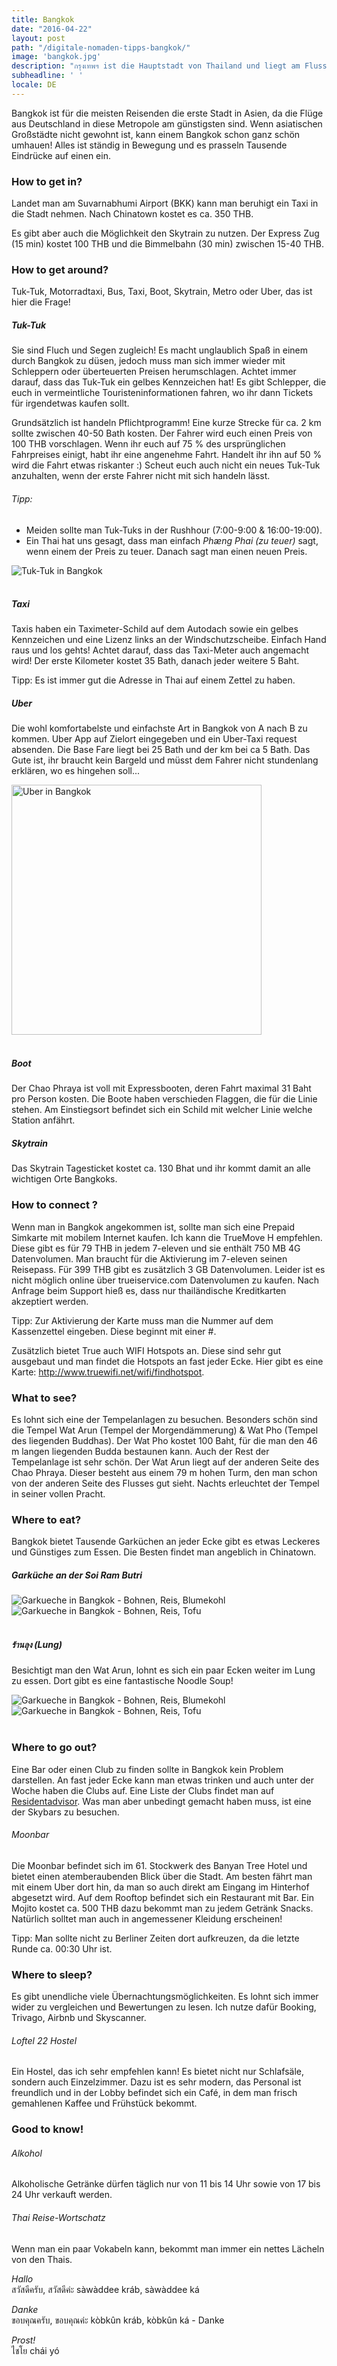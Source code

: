 ```yaml
---
title: Bangkok
date: "2016-04-22"
layout: post
path: "/digitale-nomaden-tipps-bangkok/"
image: 'bangkok.jpg'
description: "กรุงเทพฯ ist die Hauptstadt von Thailand und liegt am Fluss Mae Nam Chao Phraya."
subheadline: ' '
locale: DE
---
```



Bangkok ist für die meisten Reisenden die erste Stadt in Asien, da die Flüge aus Deutschland in diese Metropole am günstigsten sind.
Wenn asiatischen Großstädte nicht gewohnt ist, kann einem Bangkok schon ganz schön umhauen!
Alles ist ständig in Bewegung und es prasseln Tausende Eindrücke auf einen ein.

### How to get in?

Landet man am Suvarnabhumi Airport (BKK) kann man beruhigt ein Taxi in die Stadt nehmen.
Nach Chinatown kostet es ca. 350 THB.

Es gibt aber auch die Möglichkeit den Skytrain zu nutzen. Der Express Zug (15 min) kostet 100 THB und die Bimmelbahn (30 min) zwischen 15-40 THB.


### How to get around?

Tuk-Tuk, Motorradtaxi, Bus, Taxi, Boot, Skytrain, Metro oder Uber, das ist hier die Frage!


##### Tuk-Tuk


Sie sind Fluch und Segen zugleich!
Es macht unglaublich Spaß in einem durch Bangkok zu düsen, jedoch muss man sich immer wieder mit Schleppern oder überteuerten Preisen herumschlagen.
Achtet immer darauf, dass das Tuk-Tuk ein gelbes Kennzeichen hat! Es gibt Schlepper, die euch in vermeintliche Touristeninformationen fahren, wo ihr dann Tickets für irgendetwas kaufen sollt.

Grundsätzlich ist handeln Pflichtprogramm! Eine kurze Strecke für ca. 2 km sollte zwischen 40-50 Bath kosten.
Der Fahrer wird euch einen Preis von 100 THB vorschlagen. Wenn ihr euch auf 75 % des ursprünglichen Fahrpreises einigt, habt ihr eine angenehme Fahrt. Handelt ihr ihn auf 50 % wird die Fahrt etwas riskanter :)
Scheut euch auch nicht ein neues Tuk-Tuk anzuhalten, wenn der erste Fahrer nicht mit sich handeln lässt.


###### Tipp:

* Meiden sollte man Tuk-Tuks in der Rushhour (7:00-9:00 & 16:00-19:00).
* Ein Thai hat uns gesagt, dass man einfach <i>Phæng Phai (zu teuer)</i> sagt, wenn einem der Preis zu teuer. Danach sagt man einen neuen Preis.

<div class='row center-xs'>
<div class='col-xs-12 col-md-6'>
<img src='./tuk-tuk.jpg' alt='Tuk-Tuk in Bangkok' title='' />
</div>
</div>
<br/>



##### Taxi

Taxis haben ein Taximeter-Schild auf dem Autodach sowie ein gelbes Kennzeichen und eine Lizenz links an der Windschutzscheibe. Einfach Hand raus und los gehts! Achtet darauf, dass das Taxi-Meter auch angemacht wird!
Der erste Kilometer kostet 35 Bath, danach jeder weitere 5 Baht.

Tipp: Es ist immer gut die Adresse in Thai auf einem Zettel zu haben.


##### Uber

Die wohl komfortabelste und einfachste Art in Bangkok von A nach B zu kommen.
Uber App auf Zielort eingegeben und ein Uber-Taxi request absenden.
Die Base Fare liegt bei 25 Bath und der km bei ca 5 Bath.
Das Gute ist, ihr braucht kein Bargeld und müsst dem Fahrer nicht stundenlang erklären, wo es hingehen soll...


<div class='row center-xs'>
<div class='col-xs-12 col-md-5'>
<img src='./uber-app.jpg' alt='Uber in Bangkok' title='' height='400' />
</div>
</div>
<br/>


##### Boot

Der Chao Phraya ist voll mit Expressbooten, deren Fahrt maximal 31 Baht pro Person kosten.
Die Boote haben verschieden Flaggen, die für die Linie stehen.
Am Einstiegsort befindet sich ein Schild mit welcher Linie welche Station anfährt.


##### Skytrain

Das Skytrain Tagesticket kostet ca. 130 Bhat und ihr kommt damit an alle wichtigen Orte Bangkoks.


### How to connect ?

Wenn man in Bangkok angekommen ist, sollte man sich eine Prepaid Simkarte mit mobilem Internet kaufen.
Ich kann die TrueMove H empfehlen. Diese gibt es für 79 THB in jedem 7-eleven und sie enthält 750 MB 4G Datenvolumen.
Man braucht für die Aktivierung im 7-eleven seinen Reisepass. Für 399 THB gibt es zusätzlich 3 GB Datenvolumen.
Leider ist es nicht möglich online über trueiservice.com Datenvolumen zu kaufen. Nach Anfrage beim Support hieß es, dass nur thailändische Kreditkarten akzeptiert werden.

Tipp: Zur Aktivierung der Karte muss man die Nummer auf dem Kassenzettel eingeben. Diese beginnt mit einer #.

Zusätzlich bietet True auch WIFI Hotspots an. Diese sind sehr gut ausgebaut und man findet die Hotspots an fast jeder Ecke.
Hier gibt es eine Karte: http://www.truewifi.net/wifi/findhotspot.



### What to see?

Es lohnt sich eine der Tempelanlagen zu besuchen. Besonders schön sind die Tempel Wat Arun (Tempel der Morgendämmerung) & Wat Pho (Tempel des liegenden Buddhas).
Der Wat Pho kostet 100 Baht, für die man den 46 m langen liegenden Budda bestaunen kann. Auch der Rest der Tempelanlage ist sehr schön.
Der Wat Arun liegt auf der anderen Seite des Chao Phraya. Dieser besteht aus einem 79 m hohen Turm, den man schon von der anderen Seite des Flusses gut sieht. Nachts erleuchtet der Tempel in seiner vollen Pracht.


### Where to eat?

Bangkok bietet Tausende Garküchen an jeder Ecke gibt es etwas Leckeres und Günstiges zum Essen.
Die Besten findet man angeblich in Chinatown.

<h5>Garküche an der Soi Ram Butri</h5>
<div class='row center-sm'>
<div class='col-xs-12 col-md-5 '>
<img src='./garkueche.jpg' alt='Garkueche in Bangkok - Bohnen, Reis, Blumekohl' title='' />
</div>
<div class='col-xs-12 col-md-5'>
<img src='./garkueche2.jpg' alt='Garkueche in Bangkok - Bohnen, Reis, Tofu' title='' />
</div>
</div>
<br/>

##### ร้านลุง (Lung) <a href="http://4sq.com/8Dn0KQ" class="icon fa-foursquare"></a>

Besichtigt man den Wat Arun, lohnt es sich ein paar Ecken weiter im Lung zu essen.
Dort gibt es eine fantastische Noodle Soup!

<div class='row center-sm'>
<div class='col-xs-12 col-md-5 '>
<img src='./lung.jpg' alt='Garkueche in Bangkok - Bohnen, Reis, Blumekohl' title='' />
</div>
<div class='col-xs-12 col-md-5'>
<img src='./thai-essen.jpg' alt='Garkueche in Bangkok - Bohnen, Reis, Tofu' title='' />
</div>
</div>
<br/>




### Where to go out?

Eine Bar oder einen Club zu finden sollte in Bangkok kein Problem darstellen.
An fast jeder Ecke kann man etwas trinken und auch unter der Woche haben die Clubs auf.
Eine Liste der Clubs findet man auf [Residentadvisor](https://www.residentadvisor.net/events.aspx?ai=67).
Was man aber unbedingt gemacht haben muss, ist eine der Skybars zu besuchen.

###### Moonbar <a href="http://4sq.com/fQMu3V" class="icon fa-foursquare"></a>

Die Moonbar befindet sich im 61. Stockwerk des Banyan Tree Hotel und bietet einen atemberaubenden Blick über die Stadt.
Am besten fährt man mit einem Uber dort hin, da man so auch direkt am Eingang im Hinterhof abgesetzt wird.
Auf dem Rooftop befindet sich ein Restaurant mit Bar. Ein Mojito kostet ca. 500 THB dazu bekommt man zu jedem Getränk Snacks.
Natürlich solltet man auch in angemessener Kleidung erscheinen!

Tipp: Man sollte nicht zu Berliner Zeiten dort aufkreuzen, da die letzte Runde ca. 00:30 Uhr ist.


### Where to sleep?

Es gibt unendliche viele Übernachtungsmöglichkeiten. Es lohnt sich immer wider zu vergleichen und Bewertungen zu lesen.
Ich nutze dafür Booking, Trivago, Airbnb und Skyscanner.

###### Loftel 22 Hostel <a href="http://4sq.com/1c9Okx1" class="icon fa-foursquare"></a>

Ein Hostel, das ich sehr empfehlen kann! Es bietet nicht nur Schlafsäle, sondern auch Einzelzimmer. Dazu ist es sehr modern, das Personal ist freundlich und in der Lobby befindet sich ein Café, in dem man frisch gemahlenen Kaffee und Frühstück bekommt.

### Good to know!

###### Alkohol

Alkoholische Getränke dürfen täglich nur von 11 bis 14 Uhr sowie von 17 bis 24 Uhr verkauft werden.

###### Thai Reise-Wortschatz

Wenn man ein paar Vokabeln kann, bekommt man immer ein nettes Lächeln von den Thais.


<i>Hallo</i><br/>
สวัสดีครับ, สวัสดีค่ะ
sàwàddee kráb, sàwàddee ká

<i>Danke</i><br/>
ขอบคุณครับ, ขอบคุณค่ะ
kòbkûn kráb, kòbkûn ká - Danke

<i>Prost!</i><br/>
ไชโย
chái yó
